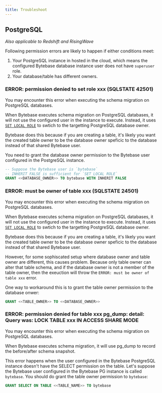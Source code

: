 ```yaml
---
title: Troubleshoot
---
```


## PostgreSQL

_Also applicable to Redshift and RisingWave_

<HintBlock type="info">

Following permission errors are likely to happen if either conditions meet:

1. Your PostgreSQL instance in hosted in the cloud, which means the configured Bytebase database instance
   user does not have `superuser` role.
1. Your database/table has different owners.

</HintBlock>

### ERROR: permission denied to set role xxx (SQLSTATE 42501)

You may encounter this error when executing the schema migration on PostgreSQL databases.

When Bytebase executes schema migration on PostgreSQL databases, it will not use the configured user
in the instance to execute. Instead, it uses [`SET LOCAL ROLE`](https://github.com/bytebase/bytebase/blob/b79d79d81279a29ab6e9f147632f5a2631755299/backend/plugin/db/pg/pg.go#L340-L341) to swtich to the
targetting PostgreSQL database owner.

Bytebase does this because if you are creating a table, it's likely you want the created table
owner to be the database owner speficic to the database instead of that shared Bytebase user.

You need to grant the database owner permission to the Bytebase user configured in the PostgreSQL instance.

```sql
-- Suppose the Bytebase user is `bytebase`
-- INHERIT FALSE is sufficient for `SET LOCAL ROLE`
GRANT <<DATABASE_OWNER>> TO bytebase WITH INHERIT FALSE
```

### ERROR: must be owner of table xxx (SQLSTATE 24501)

You may encounter this error when executing the schema migration on PostgreSQL databases.

When Bytebase executes schema migration on PostgreSQL databases, it will not use the configured user
in the instance to execute. Instead, it uses [`SET LOCAL ROLE`](https://github.com/bytebase/bytebase/blob/b79d79d81279a29ab6e9f147632f5a2631755299/backend/plugin/db/pg/pg.go#L340-L341) to swtich to the
targetting PostgreSQL database owner.

Bytebase does this because if you are creating a table, it's likely you want the created table
owner to be the database owner speficic to the database instead of that shared Bytebase user.

However, for some sophiscated setup where database owner and table owner are different, this causes problem.
Because only table owner can alter that table schema, and if the database owner is not a member of
the table owner, then the exeuction will throw the `ERROR: must be owner of table xxx` error.

One way to workaround this is to grant the table owner permission to the database onwer:

```sql
GRANT <<TABLE_OWNER>> TO <<DATABASE_OWNER>>
```

### ERROR: permission denied for table xxx pg_dump: detail: Query was: LOCK TABLE xxx IN ACCESS SHARE MODE

You may encounter this error when executing the schema migration on PostgreSQL databases.

When Bytebase executes schema migration, it will use pg_dump to record the before/after schema snapshot.

This error happens when the user configured in the Bytebase PostgreSQL instance doesn't have the SELECT permission on the table. Let's suppose the Bytebase user
configured in the Bytebase PG instance is called `bytebase`. You should do grant
the table owner permission to `bytebase`:

```sql
GRANT SELECT ON TABLE <<TABLE_NAME>> TO bytebase
```
